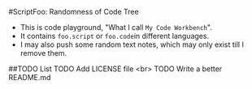 #ScriptFoo: Randomness of Code Tree
* This is code playground, "What I call `My Code Workbench`".
* It contains `foo.script` or `foo.code`in different languages.
* I may also push some random text notes, which may only exist till I remove them.

##TODO List
TODO Add LICENSE file <br\>
TODO Write a better README.md

